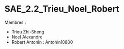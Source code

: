 # SAE_2.2_Trieu_Noel_Robert
Membres : 
- Trieu Zhi-Sheng
- Noel Alexandre
- Robert Antonin : Antonin10800
